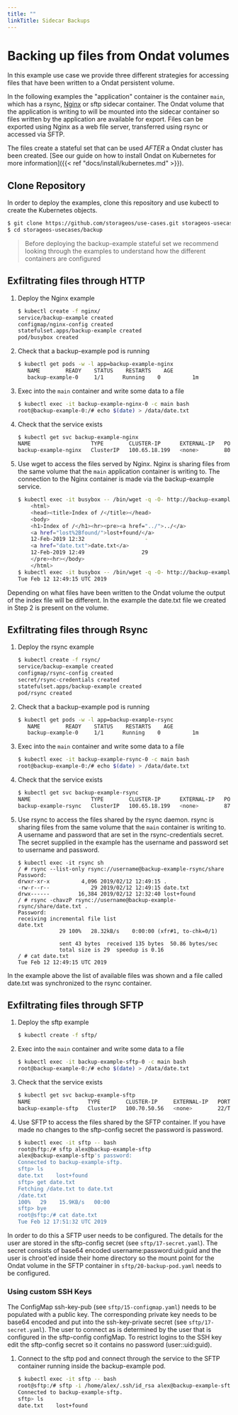 ```yaml
---
title: ""
linkTitle: Sidecar Backups
---
```


# Backing up files from Ondat volumes

In this example use case we provide three different strategies for accessing
files that have been written to a Ondat  persistent volume.

In the following examples the "application" container is the container `main`,
which has a rsync, [Nginx](https://www.nginx.com/) or sftp sidecar container. The Ondat volume that
the application is writing to will be mounted into the sidecar container so
files written by the application are available for export. Files can be
exported using Nginx as a web file server, transferred using rsync or accessed
via SFTP.

The files create a stateful set that can be used *AFTER* a Ondat cluster
has been created. [See our guide on how to install Ondat on Kubernetes for more
information]({{< ref "docs/install/kubernetes.md" >}}).


## Clone Repository

In order to deploy the examples, clone this repository and use kubectl to create the
Kubernetes objects.
```bash
$ git clone https://github.com/storageos/use-cases.git storageos-usecases
$ cd storageos-usecases/backup
```
> Before deploying the backup-example stateful set we recommend looking
> through the examples to understand how the different containers are
> configured

## Exfiltrating files through HTTP

1. Deploy the Nginx example

    ```bash
    $ kubectl create -f nginx/
    service/backup-example created
    configmap/nginx-config created
    statefulset.apps/backup-example created
    pod/busybox created
    ```
1. Check that a backup-example pod is running

    ```bash
    $ kubectl get pods -w -l app=backup-example-nginx
       NAME        READY    STATUS    RESTARTS    AGE
       backup-example-0     1/1      Running    0          1m
    ```

1. Exec into the `main` container and write some data to a file

    ```bash
    $ kubectl exec -it backup-example-nginx-0 -c main bash
    root@backup-example-0:/# echo $(date) > /data/date.txt
    ```

1. Check that the service exists
    ```bash
    $ kubectl get svc backup-example-nginx
    NAME                   TYPE        CLUSTER-IP      EXTERNAL-IP   PORT(S)   AGE
    backup-example-nginx   ClusterIP   100.65.18.199   <none>        80/TCP    46s
    ```

1. Use wget to access the files served by Nginx. Nginx is sharing files from
   the same volume that the `main` application container is writing to. The
   connection to the Nginx container is made via the backup-example service.
    ```bash
    $ kubectl exec -it busybox -- /bin/wget -q -O- http://backup-example-nginx
        <html>
        <head><title>Index of /</title></head>
        <body>
        <h1>Index of /</h1><hr><pre><a href="../">../</a>
        <a href="lost%2Bfound/">lost+found/</a>
        12-Feb-2019 12:32                   -
        <a href="date.txt">date.txt</a>
        12-Feb-2019 12:49                  29
        </pre><hr></body>
        </html>
    $ kubectl exec -it busybox -- /bin/wget -q -O- http://backup-example-nginx/date.txt
    Tue Feb 12 12:49:15 UTC 2019
    ```

Depending on what files have been written to the Ondat volume the output of
the index file will be different. In the example the date.txt file we created
in Step 2 is present on the volume.

## Exfiltrating files through Rsync

1. Deploy the rsync example

    ```bash
    $ kubectl create -f rsync/
    service/backup-example created
    configmap/rsync-config created
    secret/rsync-credentials created
    statefulset.apps/backup-example created
    pod/rsync created
    ```

1. Check that a backup-example pod is running

    ```bash
    $ kubectl get pods -w -l app=backup-example-rsync
       NAME        READY    STATUS    RESTARTS    AGE
       backup-example-0     1/1      Running    0          1m
    ```

1. Exec into the `main` container and write some data to a file

    ```bash
    $ kubectl exec -it backup-example-rsync-0 -c main bash
    root@backup-example-0:/# echo $(date) > /data/date.txt
    ```

1. Check that the service exists

    ```bash
    $ kubectl get svc backup-example-rsync
    NAME                   TYPE        CLUSTER-IP      EXTERNAL-IP   PORT(S)   AGE
    backup-example-rsync   ClusterIP   100.65.18.199   <none>        873/TCP    46s
    ```

1. Use rsync to access the files shared by the rsync daemon. rsync is sharing
   files from the same volume that the `main` container is writing to. A
   username and password that are set in the rsync-credentials secret. The
   secret supplied in the example has the username and password set to username
   and password.

    ```
    $ kubectl exec -it rsync sh
    / # rsync --list-only rsync://username@backup-example-rsync/share
    Password:
    drwxr-xr-x          4,096 2019/02/12 12:49:15 .
    -rw-r--r--             29 2019/02/12 12:49:15 date.txt
    drwx------         16,384 2019/02/12 12:32:40 lost+found
    / # rsync -chavzP rsync://username@backup-example-rsync/share/date.txt .
    Password:
    receiving incremental file list
    date.txt
                 29 100%   28.32kB/s    0:00:00 (xfr#1, to-chk=0/1)

                 sent 43 bytes  received 135 bytes  50.86 bytes/sec
                 total size is 29  speedup is 0.16
    / # cat date.txt
    Tue Feb 12 12:49:15 UTC 2019
    ```

In the example above the list of available files was shown and a file called
date.txt was synchronized to the rsync container.

## Exfiltrating files through SFTP

1. Deploy the sftp example

    ```bash
    $ kubectl create -f sftp/
    ```

1. Exec into the `main` container and write some data to a file

    ```bash
    $ kubectl exec -it backup-example-sftp-0 -c main bash
    root@backup-example-0:/# echo $(date) > /data/date.txt
    ```

1. Check that the service exists
    ```bash
    $ kubectl get svc backup-example-sftp
    NAME                  TYPE        CLUSTER-IP     EXTERNAL-IP   PORT(S)   AGE
    backup-example-sftp   ClusterIP   100.70.50.56   <none>        22/TCP    2h
    ```

1. Use SFTP to access the files shared by the SFTP container. If you have made
   no changes to the sftp-config secret the password is password.

    ```bash
    $ kubectl exec -it sftp -- bash
    root@sftp:/# sftp alex@backup-example-sftp
    alex@backup-example-sftp's password:
    Connected to backup-example-sftp.
    sftp> ls
    date.txt    lost+found
    sftp> get date.txt
    Fetching /date.txt to date.txt
    /date.txt
    100%   29    15.9KB/s   00:00
    sftp> bye
    root@sftp:/# cat date.txt
    Tue Feb 12 17:51:32 UTC 2019
    ```

In order to do this a SFTP user needs to be configured. The details for the
user are stored in the sftp-config secret (see `sftp/17-secret.yaml`). The secret
consists of base64 encoded username:password:uid:guid and the user is chroot'ed
inside their home directory so the mount point for the Ondat volume in the
SFTP container in `sftp/20-backup-pod.yaml` needs to be configured.

### Using custom SSH Keys

The ConfigMap ssh-key-pub (see `sftp/15-configmap.yaml`) needs to be populated with a
public key. The corresponding private key needs to be base64 encoded and put
into the ssh-key-private secret (see `sftp/17-secret.yaml`). The user to connect as is
determined by the user that is configured in the sftp-config configMap. To
restrict logins to the SSH key edit the sftp-config secret so it contains no
password (user::uid:guid).

1. Connect to the sftp pod and connect through the service to the SFTP container
running inside the backup-example pod. 

    ```bash 
    $ kubectl exec -it sftp -- bash
    root@sftp:/# sftp -i /home/alex/.ssh/id_rsa alex@backup-example-sftp
    Connected to backup-example-sftp.
    sftp> ls
    date.txt    lost+found
    ```

